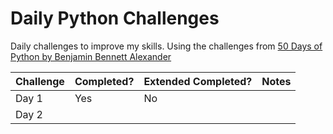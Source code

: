 # Daily Python Challenges
 
Daily challenges to improve my skills. Using the challenges from [50 Days of Python by Benjamin Bennett Alexander](https://benjaminb.gumroad.com/l/zybjn) 

| Challenge | Completed? | Extended Completed? | Notes |
|-----------|------------|---------------------|-------|
| Day 1     | Yes        | No                  |       |
| Day 2     |            |                     |


